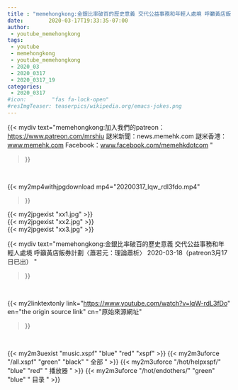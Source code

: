 ```yaml
---
title : "memehongkong:金銀比率破百的歷史意義 交代公益事務和年輕人處境 呼籲黃店飯券計劃〈蕭若元：理論蕭析〉 2020-03-18（patreon3月17日已出） "
date:        2020-03-17T19:33:35-07:00
author:
 - youtube_memehongkong
tags:
 - youtube
 - memehongkong
 - youtube_memehongkong
 - 2020_03
 - 2020_0317
 - 2020_0317_19
categories:
 - 2020_0317
#icon:        "fas fa-lock-open"
#resImgTeaser: teaserpics/wikipedia.org/emacs-jokes.png
---
```


{{< mydiv text="memehongkong:加入我們的patreon：https://www.patreon.com/mrshiu 謎米新聞：news.memehk.com 謎米香港： www.memehk.com Facebook：www.facebook.com/memehkdotcom "
>}}
<br>


{{< my2mp4withjpgdownload mp4="20200317_lqw_rdl3fdo.mp4"
>}}

{{< my2jpgexist "xx1.jpg" >}}<br>
{{< my2jpgexist "xx2.jpg" >}}<br>
{{< my2jpgexist "xx3.jpg" >}}<br>



{{< mydiv text="memehongkong:金銀比率破百的歷史意義 交代公益事務和年輕人處境 呼籲黃店飯券計劃〈蕭若元：理論蕭析〉 2020-03-18（patreon3月17日已出） "
>}}
<br>

{{< my2linktextonly link="https://www.youtube.com/watch?v=lqW-rdL3fDo"
en="the origin source link" cn="原始來源網址"
>}}


<br>

{{< my2m3uexist "music.xspf"        "blue"   "red"    "xspf" >}} {{< my2m3uforce "/all.xspf"         "green"  "black"  " 全部 " >}} {{< my2m3uforce "/hot/helpxspf/"    "blue"   "red"    " 播放器 " >}} {{< my2m3uforce "/hot/endothers/"   "green"  "blue"   " 目录 " >}} 
